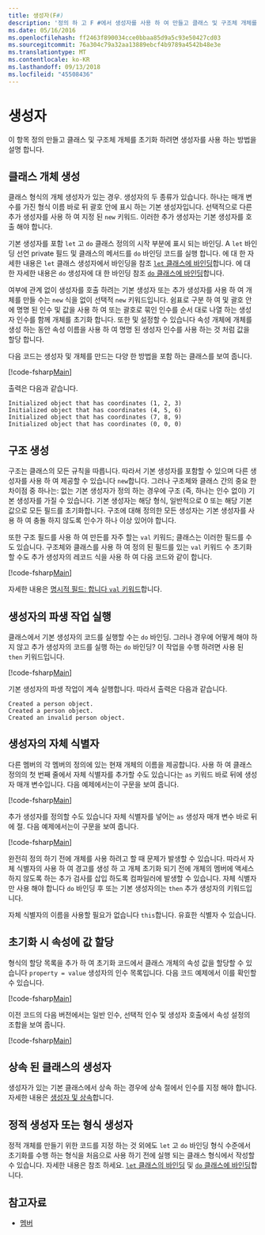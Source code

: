 ```yaml
---
title: 생성자(F#)
description: '정의 하 고 F #에서 생성자를 사용 하 여 만들고 클래스 및 구조체 개체를 초기화 하는 방법을 알아봅니다.'
ms.date: 05/16/2016
ms.openlocfilehash: ff2463f890034cce0bbaa85d9a5c93e50427cd03
ms.sourcegitcommit: 76a304c79a32aa13889ebcf4b9789a4542b48e3e
ms.translationtype: MT
ms.contentlocale: ko-KR
ms.lasthandoff: 09/13/2018
ms.locfileid: "45508436"
---
```

# <a name="constructors"></a>생성자

이 항목 정의 만들고 클래스 및 구조체 개체를 초기화 하려면 생성자를 사용 하는 방법을 설명 합니다.

## <a name="construction-of-class-objects"></a>클래스 개체 생성

클래스 형식의 개체 생성자가 있는 경우. 생성자의 두 종류가 있습니다. 하나는 매개 변수를 가진 형식 이름 바로 뒤 괄호 안에 표시 하는 기본 생성자입니다. 선택적으로 다른 추가 생성자를 사용 하 여 지정 된 `new` 키워드. 이러한 추가 생성자는 기본 생성자를 호출 해야 합니다.

기본 생성자를 포함 `let` 고 `do` 클래스 정의의 시작 부분에 표시 되는 바인딩. A `let` 바인딩 선언 private 필드 및 클래스의 메서드를 `do` 바인딩 코드를 실행 합니다. 에 대 한 자세한 내용은 `let` 클래스 생성자에서 바인딩을 참조 [ `let` 클래스에 바인딩](let-bindings-in-classes.md)합니다. 에 대 한 자세한 내용은 `do` 생성자에 대 한 바인딩 참조 [ `do` 클래스에 바인딩](do-bindings-in-classes.md)합니다.

여부에 관계 없이 생성자를 호출 하려는 기본 생성자 또는 추가 생성자를 사용 하 여 개체를 만들 수는 `new` 식을 없이 선택적 `new` 키워드입니다. 쉼표로 구분 하 여 및 괄호 안에 명명 된 인수 및 값을 사용 하 여 또는 괄호로 묶인 인수를 순서 대로 나열 하는 생성자 인수를 함께 개체를 초기화 합니다. 또한 및 설정할 수 있습니다 속성 개체에 개체를 생성 하는 동안 속성 이름을 사용 하 여 명명 된 생성자 인수를 사용 하는 것 처럼 값을 할당 합니다.

다음 코드는 생성자 및 개체를 만드는 다양 한 방법을 포함 하는 클래스를 보여 줍니다.

[!code-fsharp[Main](../../../../samples/snippets/fsharp/lang-ref-2/snippet3501.fs)]

출력은 다음과 같습니다.

```console
Initialized object that has coordinates (1, 2, 3)
Initialized object that has coordinates (4, 5, 6)
Initialized object that has coordinates (7, 8, 9)
Initialized object that has coordinates (0, 0, 0)
```

## <a name="construction-of-structures"></a>구조 생성

구조는 클래스의 모든 규칙을 따릅니다. 따라서 기본 생성자를 포함할 수 있으며 다른 생성자를 사용 하 여 제공할 수 있습니다 `new`합니다. 그러나 구조체와 클래스 간의 중요 한 차이점 중 하나는: 없는 기본 생성자가 정의 하는 경우에 구조 (즉, 하나는 인수 없이) 기본 생성자를 가질 수 있습니다. 기본 생성자는 해당 형식, 일반적으로 0 또는 해당 기본 값으로 모든 필드를 초기화합니다. 구조에 대해 정의한 모든 생성자는 기본 생성자를 사용 하 여 충돌 하지 않도록 인수가 하나 이상 있어야 합니다.

또한 구조 필드를 사용 하 여 만든를 자주 할는 `val` 키워드; 클래스는 이러한 필드를 수도 있습니다. 구조체와 클래스를 사용 하 여 정의 된 필드를 있는 `val` 키워드 수 초기화할 수도 추가 생성자의 레코드 식을 사용 하 여 다음 코드와 같이 합니다.

[!code-fsharp[Main](../../../../samples/snippets/fsharp/lang-ref-2/snippet3502.fs)]

자세한 내용은 [명시적 필드: 합니다 `val` 키워드](explicit-fields-the-val-keyword.md)합니다.

## <a name="executing-side-effects-in-constructors"></a>생성자의 파생 작업 실행

클래스에서 기본 생성자의 코드를 실행할 수는 `do` 바인딩. 그러나 경우에 어떻게 해야 하지 않고 추가 생성자의 코드를 실행 하는 `do` 바인딩? 이 작업을 수행 하려면 사용 된 `then` 키워드입니다.

[!code-fsharp[Main](../../../../samples/snippets/fsharp/lang-ref-2/snippet3503.fs)]

기본 생성자의 파생 작업이 계속 실행합니다. 따라서 출력은 다음과 같습니다.

```console
Created a person object.
Created a person object.
Created an invalid person object.
```

## <a name="self-identifiers-in-constructors"></a>생성자의 자체 식별자

다른 멤버의 각 멤버의 정의에 있는 현재 개체의 이름을 제공합니다. 사용 하 여 클래스 정의의 첫 번째 줄에서 자체 식별자를 추가할 수도 있습니다는 `as` 키워드 바로 뒤에 생성자 매개 변수입니다. 다음 예제에서는이 구문을 보여 줍니다.

[!code-fsharp[Main](../../../../samples/snippets/fsharp/lang-ref-2/snippet3504.fs)]

추가 생성자를 정의할 수도 있습니다 자체 식별자를 넣어는 `as` 생성자 매개 변수 바로 뒤에 절. 다음 예제에서는이 구문을 보여 줍니다.

[!code-fsharp[Main](../../../../samples/snippets/fsharp/lang-ref-2/snippet3505.fs)]

완전히 정의 하기 전에 개체를 사용 하려고 할 때 문제가 발생할 수 있습니다. 따라서 자체 식별자의 사용 하 여 경고를 생성 하 고 개체 초기화 되기 전에 개체의 멤버에 액세스 하지 않도록 하는 추가 검사를 삽입 하도록 컴파일러에 발생할 수 있습니다. 자체 식별자만 사용 해야 합니다 `do` 바인딩 후 또는 기본 생성자의는 `then` 추가 생성자의 키워드입니다.

자체 식별자의 이름을 사용할 필요가 없습니다 `this`합니다. 유효한 식별자 수 있습니다.

## <a name="assigning-values-to-properties-at-initialization"></a>초기화 시 속성에 값 할당

형식의 할당 목록을 추가 하 여 초기화 코드에서 클래스 개체의 속성 값을 할당할 수 있습니다 `property = value` 생성자의 인수 목록입니다. 다음 코드 예제에서 이를 확인할 수 있습니다.

[!code-fsharp[Main](../../../../samples/snippets/fsharp/lang-ref-2/snippet3506.fs)]

이전 코드의 다음 버전에서는 일반 인수, 선택적 인수 및 생성자 호출에서 속성 설정의 조합을 보여 줍니다.

[!code-fsharp[Main](../../../../samples/snippets/fsharp/lang-ref-2/snippet3507.fs)]

## <a name="constructors-in-inherited-class"></a>상속 된 클래스의 생성자

생성자가 있는 기본 클래스에서 상속 하는 경우에 상속 절에서 인수를 지정 해야 합니다. 자세한 내용은 [생성자 및 상속](../inheritance.md#constructors-and-inheritance)합니다.

## <a name="static-constructors-or-type-constructors"></a>정적 생성자 또는 형식 생성자

정적 개체를 만들기 위한 코드를 지정 하는 것 외에도 `let` 고 `do` 바인딩 형식 수준에서 초기화를 수행 하는 형식을 처음으로 사용 하기 전에 실행 되는 클래스 형식에서 작성할 수 있습니다. 자세한 내용은 참조 하세요. [ `let` 클래스의 바인딩](let-bindings-in-classes.md) 및 [ `do` 클래스에 바인딩](do-bindings-in-classes.md)합니다.

## <a name="see-also"></a>참고자료

- [멤버](index.md)

